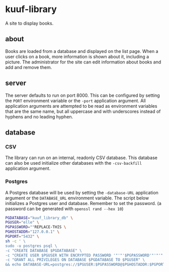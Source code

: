 # kuuf-library

A site to display books.

## about

Books are loaded from a database and displayed on the list page.
When a user clicks on a book, more information is shown about it, including a picture.
The administrator for the site can edit information about books and add and remove them.

## server

The server defaults to run on port 8000.
This can be configured by setting the `PORT` environment variable or the `-port` application argument.
All application arguments are attempted to be read as environment variables that are the same name, but all uppercase and with underscores instead of hyphens and no leading hyphen.

## database

### CSV

The library can run on an internal, readonly CSV database.  This database can also be used initialize other databases with the `-csv-backfill` application argument.

### Postgres

A Postgres database will be used by setting the `-database-URL` application argument or the `DATABASE_URL` environment variable.
The script below initializes a Postgres user and database.
Remember to set the password.
(a password can be generated with `openssl rand --hex 10`)

```bash
PGDATABASE="kuuf_library_db" \
PGUSER="elle" \
PGPASSWORD=""REPLACE-THIS \
PGHOSTADDR="127.0.0.1" \
PGPORT="5432" \
sh -c ' \
sudo -u postgres psql \
-c "CREATE DATABASE $PGDATABASE" \
-c "CREATE USER $PGUSER WITH ENCRYPTED PASSWORD '"'"'$PGPASSWORD'"'"'" \
-c "GRANT ALL PRIVILEGES ON DATABASE $PGDATABASE TO $PGUSER" \
&& echo DATABASE-URL=postgres://$PGUSER:$PGPASSWORD@$PGHOSTADDR:$PGPORT/$PGDATABASE'```
